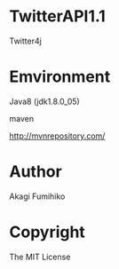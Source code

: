 # TwitterAPI1.1
Twitter4j
# Emvironment
Java8 (jdk1.8.0_05)

maven

http://mvnrepository.com/

# Author
Akagi Fumihiko

# Copyright
The MIT License
